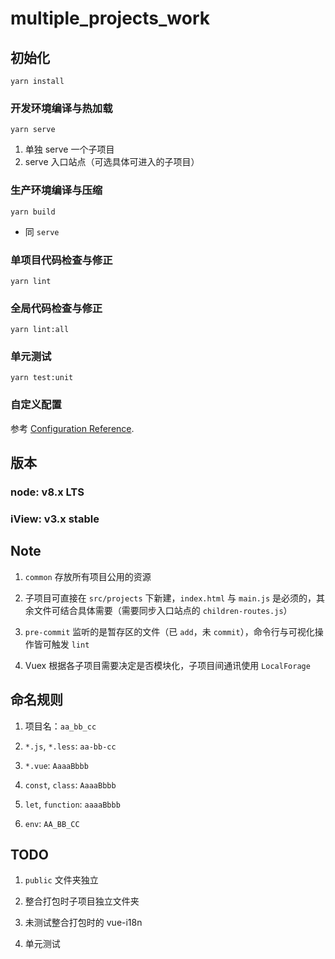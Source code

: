 # multiple_projects_work

## 初始化
```
yarn install
```

### 开发环境编译与热加载
```
yarn serve
```
  1. 单独 serve 一个子项目
  2. serve 入口站点（可选具体可进入的子项目）

### 生产环境编译与压缩
```
yarn build
```
  - 同 `serve`

### 单项目代码检查与修正
```
yarn lint
```

### 全局代码检查与修正
```
yarn lint:all
```

### 单元测试
```
yarn test:unit
```

### 自定义配置
参考 [Configuration Reference](https://cli.vuejs.org/config/).

## 版本

### node: v8.x LTS

### iView: v3.x stable

## Note

  1. `common` 存放所有项目公用的资源

  2. 子项目可直接在 `src/projects` 下新建，`index.html` 与 `main.js` 是必须的，其余文件可结合具体需要（需要同步入口站点的 `children-routes.js`）

  3. `pre-commit` 监听的是暂存区的文件（已 `add`，未 `commit`），命令行与可视化操作皆可触发 `lint`

  4. Vuex 根据各子项目需要决定是否模块化，子项目间通讯使用 `LocalForage`

## 命名规则

  1. 项目名：`aa_bb_cc`

  2. `*.js`, `*.less`: `aa-bb-cc`

  3. `*.vue`: `AaaaBbbb`

  4. `const`, `class`: `AaaaBbbb`

  5. `let`, `function`: `aaaaBbbb`

  6. `env`: `AA_BB_CC`

## TODO

  1. `public` 文件夹独立

  2. 整合打包时子项目独立文件夹

  3. 未测试整合打包时的 vue-i18n

  4. 单元测试
